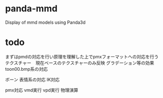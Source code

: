 # panda-mmd
Display of mmd models using Panda3d

# todo
まずはpmdの対応を行い原理を理解した上でpmxフォーマットへの対応を行う
テクスチャー　現在ベースのテクスチャーのみ反映
  グラデーション等の効果
  toon00.bmp系の対応

ボーン
表情系の対応
IK対応

pmx対応
vmd実行
vpd実行
物理演算
